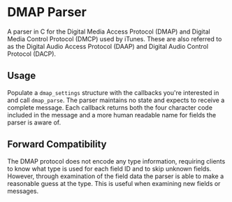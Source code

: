 DMAP Parser
===========

A parser in C for the Digital Media Access Protocol (DMAP) and Digital Media Control Protocol (DMCP) used by iTunes. These are also referred to as the Digital Audio Access Protocol (DAAP) and Digital Audio Control Protocol (DACP).

Usage
-----

Populate a `dmap_settings` structure with the callbacks you're interested in and call `dmap_parse`. The parser maintains no state and expects to receive a complete message. Each callback returns both the four character code included in the message and a more human readable name for fields the parser is aware of.

Forward Compatibility
---------------------

The DMAP protocol does not encode any type information, requiring clients to know what type is used for each field ID and to skip unknown fields. However, through examination of the field data the parser is able to make a reasonable guess at the type. This is useful when examining new fields or messages.